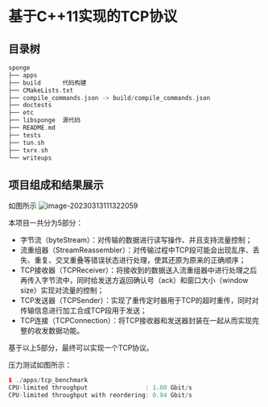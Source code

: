 # 基于C++11实现的TCP协议

## 目录树
```cpp
sponge
├── apps
├── build      代码构建
├── CMakeLists.txt
├── compile_commands.json -> build/compile_commands.json
├── doctests
├── etc
├── libsponge  源代码
├── README.md
├── tests
├── tun.sh
├── txrx.sh
└── writeups
```

## 项目组成和结果展示
如图所示
![image-20230313111322059](https://imgbed001.oss-cn-hangzhou.aliyuncs.com/img/image-20230313111322059.png)

本项目一共分为5部分：
- 字节流（byteStream）：对传输的数据进行读写操作、并且支持流量控制；
- 流重组器（StreamReassembler）：对传输过程中TCP段可能会出现乱序、丢失、重复、交叉重叠等错误状态进行处理，使其还原为原来的正确顺序；
- TCP接收器（TCPReceiver）：将接收到的数据送入流重组器中进行处理之后再传入字节流中，同时给发送方返回确认号（ack）和窗口大小（window size）实现对流量的控制；
- TCP发送器（TCPSender）：实现了重传定时器用于TCP的超时重传，同时对传输信息进行加工合成TCP段用于发送；
- TCP连接（TCPConnection）：将TCP接收器和发送器封装在一起从而实现完整的收发数据功能。

基于以上5部分，最终可以实现一个TCP协议。

压力测试如图所示：
```cpp
$ ./apps/tcp_benchmark 
CPU-limited throughput                : 1.00 Gbit/s
CPU-limited throughput with reordering: 0.94 Gbit/s
```
